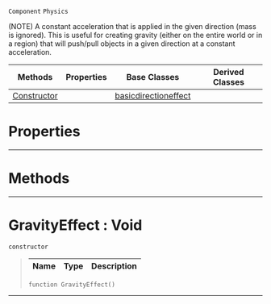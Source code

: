  `Component` `Physics`



(NOTE) A constant acceleration that is applied in the given direction (mass is ignored). This is useful for creating gravity (either on the entire world or in a region) that will push/pull objects in a given direction at a constant acceleration.

|Methods|Properties|Base Classes|Derived Classes|
|---|---|---|---|
|[ Constructor](gravityeffect.md#gravityeffect-void)| |[basicdirectioneffect](basicdirectioneffect.md)| |


 #  Properties


---  
 #  Methods


---  
 #  GravityEffect : Void

 `constructor`

> 
> |Name|Type|Description|
> |---|---|---|
> ``` lang=cpp, name=Nada
> function GravityEffect()
> ``` 


---  
 

 